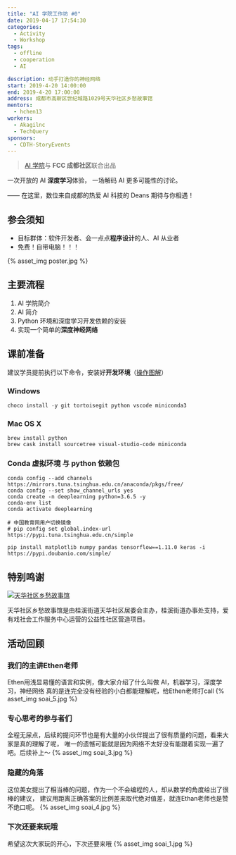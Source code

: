 ```yaml
---
title: "AI 学院工作坊 #0"
date: 2019-04-17 17:54:30
categories:
  - Activity
  - Workshop
tags:
  - offline
  - cooperation
  - AI

description: 动手打造你的神经网络
start: 2019-4-20 14:00:00
end: 2019-4-20 17:00:00
address: 成都市高新区世纪城路1029号天华社区乡愁故事馆
mentors:
  - hchen13
workers:
  - Akagilnc
  - TechQuery
sponsors:
  - CDTH-StoryEvents
---
```


> [AI 学院][1]与 **FCC 成都社区**联合出品

一次开放的 AI **深度学习**体验，
一场解码 AI 更多可能性的讨论。

—— 在这里，数位来自成都的热爱 AI 科技的 Deans 期待与你相遇！

## 参会须知

- 目标群体：软件开发者、会一点点**程序设计**的人、AI 从业者
- 免费！自带电脑！！！

{% asset_img poster.jpg %}

<!-- more -->

## 主要流程

1.  AI 学院简介
2.  AI 简介
3.  Python 环境和深度学习开发依赖的安装
4.  实现一个简单的**深度神经网络**

## 课前准备

建议学员提前执行以下命令，安装好**开发环境**（[操作图解][2]）

### Windows

```powershell
choco install -y git tortoisegit python vscode miniconda3
```

### Mac OS X

```shell
brew install python
brew cask install sourcetree visual-studio-code miniconda 
```

### Conda 虚拟环境 与 python 依赖包

```shell
conda config --add channels https://mirrors.tuna.tsinghua.edu.cn/anaconda/pkgs/free/
conda config --set show_channel_urls yes
conda create -n deeplearning python=3.6.5 -y
conda-env list
conda activate deeplearning

# 中国教育网用户切换镜像
# pip config set global.index-url https://pypi.tuna.tsinghua.edu.cn/simple

pip install matplotlib numpy pandas tensorflow==1.11.0 keras -i https://pypi.doubanio.com/simple/
```

## 特别鸣谢

[![天华社区乡愁故事馆](../../../sponsor/cdth-storyevents/CDTH-SE-logo.png)](../../../sponsor/cdth-storyevents/ "点击查看详情")

天华社区乡愁故事馆是由桂溪街道天华社区居委会主办，桂溪街道办事处支持，爱有戏社会工作服务中心运营的公益性社区营造项目。

[1]: https://www.theschool.ai/
[2]: ../hexo-web-app/#%E3%80%90%E9%99%84-0%E3%80%91Windows-%E8%BD%AF%E4%BB%B6%E5%AE%89%E8%A3%85%E5%9B%BE%E8%A7%A3


## 活动回顾


### 我们的主讲Ethen老师
Ethen用浅显易懂的语言和实例，像大家介绍了什么叫做 AI，机器学习，深度学习，神经网络
真的是连完全没有经验的小白都能理解呢，给Ethen老师打call
{% asset_img soai_5.jpg %}


### 专心思考的参与者们
全程无尿点，后续的提问环节也是有大量的小伙伴提出了很有质量的问题，看来大家是真的理解了呢，
唯一的遗憾可能就是因为网络不太好没有能跟着实现一遍了吧。后续补上～
{% asset_img soai_3.jpg %}


### 隐藏的角落
这位美女提出了相当棒的问题，作为一个不会编程的人，却从数学的角度给出了很棒的建议，
建议用距离正确答案的比例差来取代绝对值差，就连Ethan老师也是赞不绝口呢。
{% asset_img soai_4.jpg %}


### 下次还要来玩哦
希望这次大家玩的开心，下次还要来哦
{% asset_img soai_1.jpg %}

